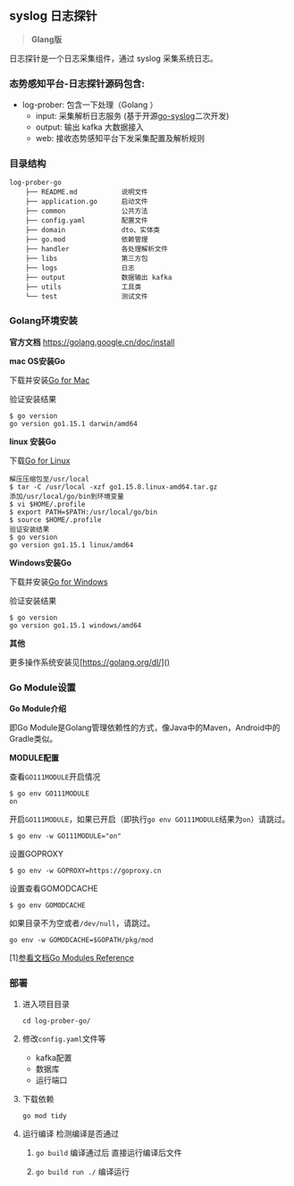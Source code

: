 syslog 日志探针
-----

> **Glang版**

日志探针是一个日志采集组件，通过 syslog 采集系统日志。

### 态势感知平台-日志探针源码包含:

* log-prober: 包含一下处理（Golang ）
    * input: 采集解析日志服务 (基于开源[go-syslog](https://github.com/mcuadros/go-syslog)二次开发)
    * output: 输出 kafka 大数据接入
    * web: 接收态势感知平台下发采集配置及解析规则

### 目录结构

```
log-prober-go
    ├── README.md           说明文件
    ├── application.go      启动文件
    ├── common              公共方法
    ├── config.yaml         配置文件
    ├── domain              dto、实体类 
    ├── go.mod              依赖管理
    ├── handler             各处理解析文件
    ├── libs                第三方包
    ├── logs                日志
    ├── output              数据输出 kafka
    ├── utils               工具类
    └── test                测试文件
```

### Golang环境安装

**官方文档**
[https://golang.google.cn/doc/install
](https://golang.google.cn/doc/install
)

**mac OS安装Go**

下载并安装[Go for Mac](https://dl.google.com/go/go1.15.1.darwin-amd64.pkg)

验证安装结果

```
$ go version
go version go1.15.1 darwin/amd64
```

**linux 安装Go**

下载[Go for Linux](https://golang.org/dl/go1.15.8.linux-amd64.tar.gz)

```text
解压压缩包至/usr/local
$ tar -C /usr/local -xzf go1.15.8.linux-amd64.tar.gz
添加/usr/local/go/bin到环境变量
$ vi $HOME/.profile
$ export PATH=$PATH:/usr/local/go/bin
$ source $HOME/.profile
验证安装结果
$ go version
go version go1.15.1 linux/amd64
```

**Windows安装Go**

下载并安装[Go for Windows](https://golang.org/dl/go1.15.8.windows-amd64.msi)

验证安装结果

```text
$ go version
go version go1.15.1 windows/amd64
```

**其他**

更多操作系统安装见[https://golang.org/dl/]()

### Go Module设置

**Go Module介绍**

即Go Module是Golang管理依赖性的方式，像Java中的Maven，Android中的Gradle类似。

**MODULE配置**

查看`GO111MODULE`开启情况

```text
$ go env GO111MODULE
on
```

开启`GO111MODULE`，如果已开启（即执行`go env GO111MODULE`结果为`on`）请跳过。

`$ go env -w GO111MODULE="on"`

设置GOPROXY

`$ go env -w GOPROXY=https://goproxy.cn`

设置查看GOMODCACHE

`$ go env GOMODCACHE`

如果目录不为空或者`/dev/null`，请跳过。

`go env -w GOMODCACHE=$GOPATH/pkg/mod`

[1][参看文档Go Modules Reference](https://golang.google.cn/ref/mod)

### 部署

1. 进入项目目录

   `cd log-prober-go/`
2. 修改`config.yaml`文件等
    * kafka配置
    * 数据库
    * 运行端口
3. 下载依赖

   `go mod tidy`
4. 运行编译 检测编译是否通过

    1. `go build` 编译通过后 直接运行编译后文件

    2. `go build run ./` 编译运行
